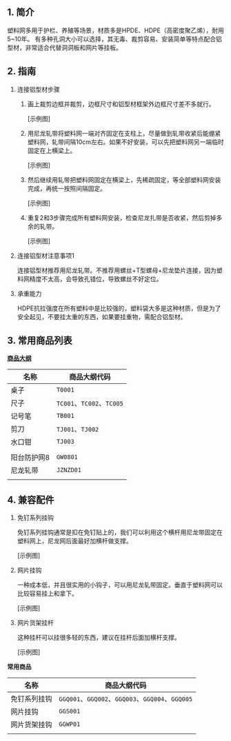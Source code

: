 ## 1. 简介

塑料网多用于护栏、养殖等场景，材质多是HPDE、HDPE（高密度聚乙烯），耐用5\~10年。
有多种孔洞大小可以选择，其无毒、裁剪容易、安装简单等特点配合铝型材，非常适合代替洞洞板和网片等挂板。

## 2. 指南

1. 连接铝型材步骤
	1. 画上裁剪边框并裁剪，边框尺寸和铝型材框架外边框尺寸差不多就行。
	
		[示例图]
	
	2. 用尼龙轧带将塑料网一端对齐固定在支柱上，尽量做到轧带收紧后能绷紧塑料网，轧带间隔10cm左右。如果不好安装，可以先把塑料网另一端临时固定在上横梁上。
	
		[示例图]
	
	3. 然后继续用轧带把塑料网固定在横梁上，先稀疏固定，等全部塑料网安装完成，再统一按照间隔固定。
	
		[示例图]
	
	4. 重复2和3步骤完成所有塑料网安装，检查尼龙扎带是否收紧，然后剪掉多余的轧带。
	
		[示例图]

2. 连接铝型材注意事项1

	连接铝型材推荐用尼龙轧带。不推荐用螺丝+T型螺母+尼龙垫片连接，因为塑料网精度不太高，会导致孔错位，导致螺丝不好定位。

3. 承重能力

	HDPE抗拉强度在所有塑料中是比较强的，塑料袋大多是这种材质，但是为了安全起见，不要挂太重的东西，如果要挂重物，需配合铝型材。

## 3. 常用商品列表

**[商品大纲](https://gitee.com/kukela/diy-furniture/tree/master/doc/商品大纲.md)**

| 名称 | 商品大纲代码 |
| - | - |
| 桌子 | `T0001` |
| 尺子 | `TC001`、`TC002`、`TC005` |
| 记号笔 | `TB001` |
| 剪刀 | `TJ001`、`TJ002` |
| 水口钳 | `TJ003` |
| | |
| 阳台防护网8 | `GW0801` |
| 尼龙轧带 | `JZNZD01` |
| | |

## 4. 兼容配件

1. 免钉系列挂钩
   
	免钉系列挂钩通常是扣在免钉贴上的，我们可以利用这个横杆用尼龙带固定在塑料网上，尼龙网后面最好加横杆做支撑。
  
	[示例图]

2. 网片挂钩

	一种成本低，并且很实用的小钩子，可以用尼龙轧带固定。垂直于塑料网可以比较容易挂上和拿下。
	
	[示例图]

3. 网片货架挂杆

	这种挂杆可以挂很多轻的东西，建议在挂杆后面加横杆支撑。

	[示例图]

**常用商品**

| 名称 | 商品大纲代码 |
| - | - |
| 免钉系列挂钩 | `GGQ001`、`GGQ002`、`GGQ003`、`GGQ004`、`GGQ005` |
| 网片挂钩 | `GGS001` |
| 网片货架挂钩 | `GGWP01` |
| | |